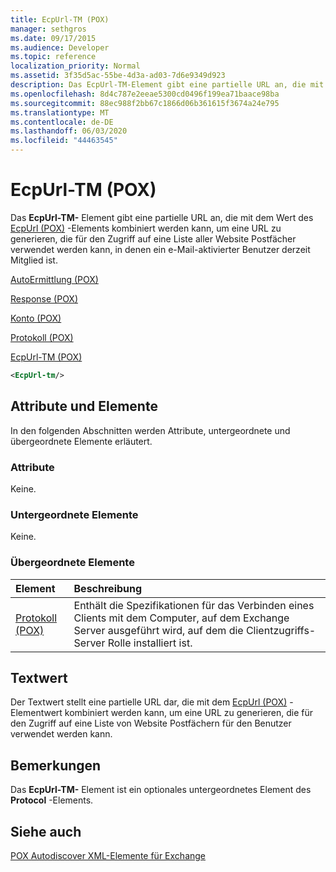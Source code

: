 ```yaml
---
title: EcpUrl-TM (POX)
manager: sethgros
ms.date: 09/17/2015
ms.audience: Developer
ms.topic: reference
localization_priority: Normal
ms.assetid: 3f35d5ac-55be-4d3a-ad03-7d6e9349d923
description: Das EcpUrl-TM-Element gibt eine partielle URL an, die mit dem Wert des EcpUrl (POX)-Elements kombiniert werden kann, um eine URL zu generieren, die für den Zugriff auf eine Liste aller Website Postfächer verwendet werden kann, in denen ein e-Mail-aktivierter Benutzer derzeit Mitglied ist.
ms.openlocfilehash: 8d4c787e2eeae5300cd0496f199ea71baace98ba
ms.sourcegitcommit: 88ec988f2bb67c1866d06b361615f3674a24e795
ms.translationtype: MT
ms.contentlocale: de-DE
ms.lasthandoff: 06/03/2020
ms.locfileid: "44463545"
---
```

# <a name="ecpurl-tm-pox"></a>EcpUrl-TM (POX)

Das **EcpUrl-TM-** Element gibt eine partielle URL an, die mit dem Wert des [EcpUrl (POX)](ecpurl-pox.md) -Elements kombiniert werden kann, um eine URL zu generieren, die für den Zugriff auf eine Liste aller Website Postfächer verwendet werden kann, in denen ein e-Mail-aktivierter Benutzer derzeit Mitglied ist. 
  
[AutoErmittlung (POX)](autodiscover-pox.md)
  
[Response (POX)](response-pox.md)
  
[Konto (POX)](account-pox.md)
  
[Protokoll (POX)](protocol-pox.md)
  
[EcpUrl-TM (POX)](ecpurl-tm-pox.md)
  
```XML
<EcpUrl-tm/>
```

## <a name="attributes-and-elements"></a>Attribute und Elemente

In den folgenden Abschnitten werden Attribute, untergeordnete und übergeordnete Elemente erläutert.
  
### <a name="attributes"></a>Attribute

Keine.
  
### <a name="child-elements"></a>Untergeordnete Elemente

Keine.
  
### <a name="parent-elements"></a>Übergeordnete Elemente

|**Element**|**Beschreibung**|
|:-----|:-----|
|[Protokoll (POX)](protocol-pox.md) <br/> |Enthält die Spezifikationen für das Verbinden eines Clients mit dem Computer, auf dem Exchange Server ausgeführt wird, auf dem die Clientzugriffs-Server Rolle installiert ist.  <br/> |
   
## <a name="text-value"></a>Textwert

Der Textwert stellt eine partielle URL dar, die mit dem [EcpUrl (POX)](ecpurl-pox.md) -Elementwert kombiniert werden kann, um eine URL zu generieren, die für den Zugriff auf eine Liste von Website Postfächern für den Benutzer verwendet werden kann. 
  
## <a name="remarks"></a>Bemerkungen

Das **EcpUrl-TM-** Element ist ein optionales untergeordnetes Element des **Protocol** -Elements. 
  
## <a name="see-also"></a>Siehe auch



[POX Autodiscover XML-Elemente für Exchange](pox-autodiscover-xml-elements-for-exchange.md)


